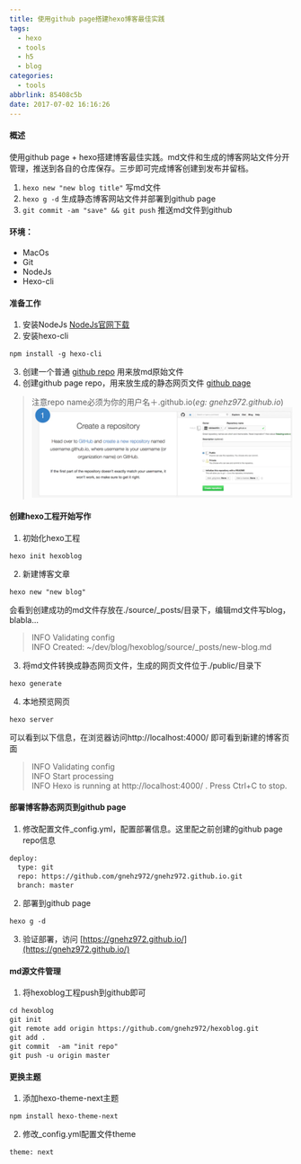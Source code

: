 ```yaml
---
title: 使用github page搭建hexo博客最佳实践
tags:
  - hexo
  - tools
  - h5
  - blog
categories:
  - tools
abbrlink: 85408c5b
date: 2017-07-02 16:16:26
---
```

#### 概述
使用github page + hexo搭建博客最佳实践。md文件和生成的博客网站文件分开管理，推送到各自的仓库保存。三步即可完成博客创建到发布并留档。
1. `hexo new "new blog title"` 写md文件
2. `hexo g -d` 生成静态博客网站文件并部署到github page
3. `git commit -am "save" && git push` 推送md文件到github
<!-- more -->

#### 环境：   
- MacOs 
- Git 
- NodeJs
- Hexo-cli

#### 准备工作
1. 安装NodeJs [NodeJs官网下载](https://nodejs.org/zh-cn/download/)
2. 安装hexo-cli  
```
npm install -g hexo-cli
```
3. 创建一个普通 [github repo](https://github.com/gnehz972/hexoblog) 用来放md原始文件
4. 创建github page repo，用来放生成的静态网页文件 [github page](https://pages.github.com/)
>注意repo name必须为你的用户名＋.github.io(*eg: gnehz972.github.io*)
>![image.png](./使用github-page搭建hexo博客最佳实践/githubio_repo.webp)
#### 创建hexo工程开始写作
1. 初始化hexo工程
```
hexo init hexoblog
```
2. 新建博客文章
```
hexo new "new blog"
```
会看到创建成功的md文件存放在./source/_posts/目录下，编辑md文件写blog，blabla...
>INFO  Validating config  
>INFO  Created: ~/dev/blog/hexoblog/source/_posts/new-blog.md
3. 将md文件转换成静态网页文件，生成的网页文件位于./public/目录下
```
hexo generate
```
4. 本地预览网页
```
hexo server
```
可以看到以下信息，在浏览器访问http://localhost:4000/ 即可看到新建的博客页面
>INFO  Validating config  
>INFO  Start processing  
>INFO  Hexo is running at http://localhost:4000/ . Press Ctrl+C to stop.
#### 部署博客静态网页到github page

1. 修改配置文件_config.yml，配置部署信息。这里配之前创建的github page repo信息
```
deploy:
  type: git
  repo: https://github.com/gnehz972/gnehz972.github.io.git
  branch: master
```
2. 部署到github page
```
hexo g -d
```
3. 验证部署，访问 [https://gnehz972.github.io/](https://gnehz972.github.io/)
#### md源文件管理
1. 将hexoblog工程push到github即可
```
cd hexoblog
git init 
git remote add origin https://github.com/gnehz972/hexoblog.git
git add .
git commit  -am "init repo"
git push -u origin master 
```
#### 更换主题
1. 添加hexo-theme-next主题
```
npm install hexo-theme-next
```
2. 修改_config.yml配置文件theme
```
theme: next
```

